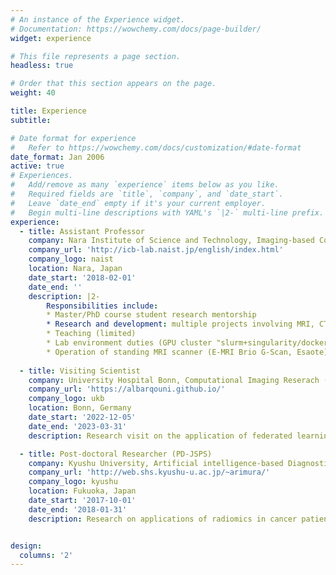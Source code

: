 ```yaml
---
# An instance of the Experience widget.
# Documentation: https://wowchemy.com/docs/page-builder/
widget: experience

# This file represents a page section.
headless: true

# Order that this section appears on the page.
weight: 40

title: Experience
subtitle:

# Date format for experience
#   Refer to https://wowchemy.com/docs/customization/#date-format
date_format: Jan 2006
active: true
# Experiences.
#   Add/remove as many `experience` items below as you like.
#   Required fields are `title`, `company`, and `date_start`.
#   Leave `date_end` empty if it's your current employer.
#   Begin multi-line descriptions with YAML's `|2-` multi-line prefix.
experience:
  - title: Assistant Professor
    company: Nara Institute of Science and Technology, Imaging-based Computational Biomedicine Lab (ICB lab)
    company_url: 'http://icb-lab.naist.jp/english/index.html'
    company_logo: naist
    location: Nara, Japan
    date_start: '2018-02-01'
    date_end: ''
    description: |2-
        Responsibilities include:
        * Master/PhD course student research mentorship
        * Research and development: multiple projects involving MRI, CT and histopathology image analysis
        * Teaching (limited)
        * Lab environment duties (GPU cluster "slurm+singularity/docker" and data servers "Windows Server, NAS" management, Fujifilm Vincent Workstaion)
        * Operation of standing MRI scanner (E-MRI Brio G-Scan, Esaote) for image acquisition
        
  - title: Visiting Scientist
    company: University Hospital Bonn, Computational Imaging Reserach (Albarqouni Lab)
    company_url: 'https://albarqouni.github.io/'
    company_logo: ukb
    location: Bonn, Germany
    date_start: '2022-12-05'
    date_end: '2023-03-31'
    description: Research visit on the application of federated learning for musculoskeletal segemtnation in CT images.

  - title: Post-doctoral Researcher (PD-JSPS)
    company: Kyushu University, Artificial intelligence-based Diagnostic and Treatment Systems (Arimura Lab)
    company_url: 'http://web.shs.kyushu-u.ac.jp/~arimura/'
    company_logo: kyushu
    location: Fukuoka, Japan
    date_start: '2017-10-01'
    date_end: '2018-01-31'
    description: Research on applications of radiomics in cancer patient progonostic prediction. I particularly investigated the temporal stability of radiomic features in lung cancer patient imaging based on EPID images, and the identifying the optimal radiomic wavelet features for prognostic prediction of lung cancer patients from CT images.


design:
  columns: '2'
---
```

